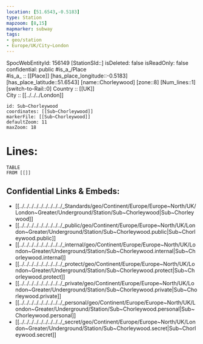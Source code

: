 ```yaml
---
location: [51.6543,-0.5183] 
type: Station 
mapzoom: [8,15] 
mapmarker: subway 
tags:
- geo/station
- Europe/UK/City~London
---
```

SpocWebEntityId: 156149
[StationSId::] 
isDeleted: false
isReadOnly: false
confidential: public
#is_a_/Place  
#is_a_ :: [[Place]] 
[has_place_longitude::-0.5183] 
[has_place_latitude::51.6543] 
[name::Chorleywood] 
[zone::8] 
[Num_lines::1] 
[switch-to-Rail::0] 
Country :: [[UK]]  
City :: [[../../../London]]  


```leaflet
id: Sub~Chorleywood
coordinates: [[Sub~Chorleywood]] 
markerFile: [[Sub~Chorleywood]] 
defaultZoom: 11 
maxZoom: 18
```


# Lines: 
```dataview
TABLE 
FROM [[]] 
```

## Confidential Links & Embeds: 
- [[../../../../../../../../../_Standards/geo/Continent/Europe/Europe~North/UK/London~Greater/Underground/Station/Sub~Chorleywood|Sub~Chorleywood]] 
- [[../../../../../../../../../_public/geo/Continent/Europe/Europe~North/UK/London~Greater/Underground/Station/Sub~Chorleywood.public|Sub~Chorleywood.public]] 
- [[../../../../../../../../../_internal/geo/Continent/Europe/Europe~North/UK/London~Greater/Underground/Station/Sub~Chorleywood.internal|Sub~Chorleywood.internal]] 
- [[../../../../../../../../../_protect/geo/Continent/Europe/Europe~North/UK/London~Greater/Underground/Station/Sub~Chorleywood.protect|Sub~Chorleywood.protect]] 
- [[../../../../../../../../../_private/geo/Continent/Europe/Europe~North/UK/London~Greater/Underground/Station/Sub~Chorleywood.private|Sub~Chorleywood.private]] 
- [[../../../../../../../../../_personal/geo/Continent/Europe/Europe~North/UK/London~Greater/Underground/Station/Sub~Chorleywood.personal|Sub~Chorleywood.personal]] 
- [[../../../../../../../../../_secret/geo/Continent/Europe/Europe~North/UK/London~Greater/Underground/Station/Sub~Chorleywood.secret|Sub~Chorleywood.secret]] 
